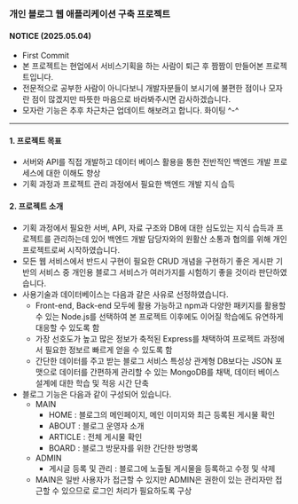 ### 개인 블로그 웹 애플리케이션 구축 프로젝트
#### NOTICE (2025.05.04)
* First Commit
* 본 프로젝트는 현업에서 서비스기획을 하는 사람이 퇴근 후 짬짬이 만들어본 프로젝트입니다.
* 전문적으로 공부한 사람이 아니다보니 개발자분들이 보시기에 불편한 점이나 모자란 점이 많겠지만 따뜻한 마음으로 바라봐주시면 감사하겠습니다.
* 모자란 기능은 추후 차근차근 업데이트 해보려고 합니다. 화이팅 ^-^

*****

#### 1. 프로젝트 목표
* 서버와 API를 직접 개발하고 데이터 베이스 활용을 통한 전반적인 백엔드 개발 프로세스에 대한 이해도 향상
* 기획 과정과 프로젝트 관리 과정에서 필요한 백엔드 개발 지식 습득
#### 2. 프로젝트 소개
* 기획 과정에서 필요한 서버, API, 자료 구조와 DB에 대한 심도있는 지식 습득과 프로젝트를 관리하는데 있어 백엔드 개발 담당자와의 원활산 소통과 협의를 위해 개인 프로젝트로써 시작하였습니다.
* 모든 웹 서비스에서 반드시 구현이 필요한 CRUD 개념을 구현하기 좋은 게시판 기반의 서비스 중 개인용 블로그 서비스가 여러가지를 시험하기 좋을 것이라 판단하였습니다.
* 사용기술과 데이터베이스는 다음과 같은 사유로 선정하였습니다.
  * Front-end, Back-end 모두에 활용 가능하고 npm과 다양한 패키지를 활용할 수 있는 Node.js를 선택하여 본 프로젝트 이후에도 이어질 학습에도 유연하게 대응할 수 있도록 함
  * 가장 선호도가 높고 많은 정보가 축적된 Express를 채택하여 프로젝트 과정에서 필요한 정보르 빠르게 얻을 수 있도록 함
  * 간단한 데이터를 주고 받는 블로그 서비스 특성상 관계형 DB보다는 JSON 포맷으로 데이터를 간편하게 관리할 수 있는 MongoDB를 채택, 데이터 베이스 설계에 대한 학습 및 적응 시간 단축
* 블로그 기능은 다음과 같이 구성되어 있습니다.
  * MAIN
    * HOME : 블로그의 메인페이지, 메인 이미지와 최근 등록된 게시물 확인
    * ABOUT : 블로그 운영자 소개
    * ARTICLE : 전체 게시물 확인
    * BOARD : 블로그 방문자를 위한 간단한 방명록
  * ADMIN
    * 게시글 등록 및 관리 : 블로그에 노출될 게시물을 등록하고 수정 및 삭제
  * MAIN은 일반 사용자가 접근할 수 있지만 ADMIN은 권한이 있는 관리자만 접근할 수 있으므로 로그인 처리가 필요하도록 구상
